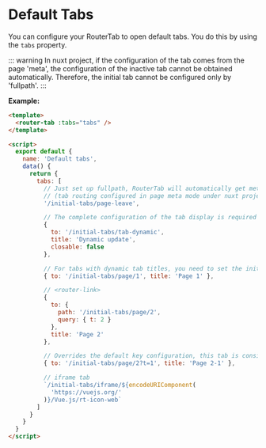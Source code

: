 # Default Tabs

You can configure your RouterTab to open default tabs. You do this by using the `tabs` property.

::: warning
In nuxt project, if the configuration of the tab comes from the page 'meta', the configuration of the inactive tab cannot be obtained automatically. Therefore, the initial tab cannot be configured only by 'fullpath'.
:::

<doc-links api="#tabs" demo="/initial-tabs/" />

**Example:**

```html {2,10,12,15,18,22,30,34}
<template>
  <router-tab :tabs="tabs" />
</template>

<script>
  export default {
    name: 'Default tabs',
    data() {
      return {
        tabs: [
          // Just set up fullpath, RouterTab will automatically get meta from your router configuration
          // (tab routing configured in page meta mode under nuxt project is not supported)
          '/initial-tabs/page-leave',

          // The complete configuration of the tab display is required under the Nuxt project
          {
            to: '/initial-tabs/tab-dynamic',
            title: 'Dynamic update',
            closable: false
          },

          // For tabs with dynamic tab titles, you need to set the initial tab title to avoid inconsistent titles after entering the tab
          { to: '/initial-tabs/page/1', title: 'Page 1' },

          // <router-link>
          {
            to: {
              path: '/initial-tabs/page/2',
              query: { t: 2 }
            },
            title: 'Page 2'
          },

          // Overrides the default key configuration, this tab is consistent with the key of the '/initial-tabs/page/2' tab, and only the first tab that appears will be retained
          { to: '/initial-tabs/page/2?t=1', title: 'Page 2-1' },

          // iframe tab
          `/initial-tabs/iframe/${encodeURIComponent(
            'https://vuejs.org/'
          )}/Vue.js/rt-icon-web`
        ]
      }
    }
  }
</script>
```
